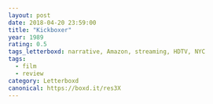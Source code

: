 ```yaml
---
layout: post 
date: 2018-04-20 23:59:00
title: "Kickboxer"
year: 1989
rating: 0.5
tags_letterboxd: narrative, Amazon, streaming, HDTV, NYC
tags:
  - film
  - review
category: Letterboxd
canonical: https://boxd.it/res3X
---
```

